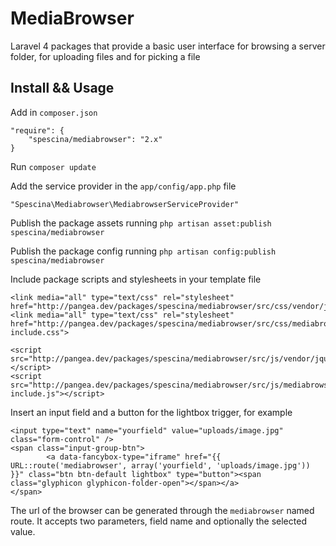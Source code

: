 # MediaBrowser  

Laravel 4 packages that provide a basic user interface for browsing a server folder, for uploading files and for picking a file

## Install && Usage

Add in `composer.json`  
```
"require": {
    "spescina/mediabrowser": "2.x"
}
```

Run `composer update`  

Add the service provider in the `app/config/app.php` file  
```
"Spescina\Mediabrowser\MediabrowserServiceProvider"
```

Publish the package assets running `php artisan asset:publish spescina/mediabrowser`

Publish the package config running `php artisan config:publish spescina/mediabrowser`

Include package scripts and stylesheets in your template file
```
<link media="all" type="text/css" rel="stylesheet" href="http://pangea.dev/packages/spescina/mediabrowser/src/css/vendor/jquery.fancybox.css">
<link media="all" type="text/css" rel="stylesheet" href="http://pangea.dev/packages/spescina/mediabrowser/src/css/mediabrowser-include.css">
```
```
<script src="http://pangea.dev/packages/spescina/mediabrowser/src/js/vendor/jquery.fancybox.js"></script>
<script src="http://pangea.dev/packages/spescina/mediabrowser/src/js/mediabrowser-include.js"></script>
```

Insert an input field and a button for the lightbox trigger, for example
```
<input type="text" name="yourfield" value="uploads/image.jpg" class="form-control" />
<span class="input-group-btn">
        <a data-fancybox-type="iframe" href="{{ URL::route('mediabrowser', array('yourfield', 'uploads/image.jpg')) }}" class="btn btn-default lightbox" type="button"><span class="glyphicon glyphicon-folder-open"></span></a>
</span>
```

The url of the browser can be generated through the `mediabrowser` named route. It accepts two parameters, field name and optionally the selected value.